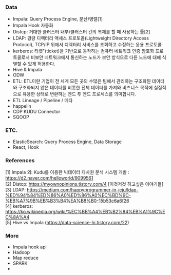 ### Data
- Impala: Query Process Engine, 분산/병렬[1]
- Impala Hook 자동화
- Distcp: 거대한 클러스터 내부/클러스터 간의 복제를 할 때 사용하는 툴[2]
- LDAP: 경량 디렉터리 액세스 프로토콜(Lightweight Directory Access Protocol), TCP/IP 위에서 디렉터리 서비스를 조회하고 수정하는 응용 프로토콜  
- kerberos: 티켓"(ticket)을 기반으로 동작하는 컴퓨터 네트워크 인증 암호화 프로토콜로서 비보안 네트워크에서 통신하는 노드가 보안 방식으로 다른 노드에 대해 식별할 수 있게 허용한다.
- Hive & Impala
- ODW
- ETL: ETL이란 기업이 전 세계 모든 곳의 수많은 팀에서 관리하는 구조화된 데이터와 구조화되지 않은 데이터를 비롯한 전체 데이터를 가져와 비즈니스 목적에 실질적으로 유용한 상태로 변환하는 엔드 투 엔드 프로세스를 의미합니다.
- ETL Lineage / Pipeline / 메타
- happelin
- CDP KUDU Connector
- SQOOP

### ETC.
- ElasticSearch: Query Process Engine, Data Storage
- React, Hook

### References
[1] Impala 외: Kudu를 이용한 빅데이터 다차원 분석 시스템 개발 : https://d2.naver.com/helloworld/9099561  
[2] Distcp: https://myownopinions.tistory.com/4 [이것저것 하고싶은 이야기들]  
[3] LDAP: https://medium.com/happyprogrammer-in-jeju/ldap-%ED%94%84%ED%86%A0%ED%86%A0%EC%BD%9C-%EB%A7%9B%EB%B3%B4%EA%B8%B0-15b53c6a6f26  
[4] kerberos: https://ko.wikipedia.org/wiki/%EC%BB%A4%EB%B2%84%EB%A1%9C%EC%8A%A4  
[5] Hive vs Impala (https://data-science-hi.tistory.com/22)

### More
- Impala hook api
- Hadoop
- Map reduce
- SPARK
- 

